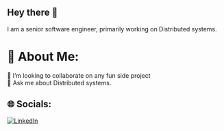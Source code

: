 Hey there :wave:
---
I am a senior software engineer, primarily working on Distributed systems. 

# 💫 About Me:
👯 I’m looking to collaborate on any fun side project<br>💬 Ask me about Distributed systems.


## 🌐 Socials:
[![LinkedIn](https://img.shields.io/badge/LinkedIn-%230077B5.svg?logo=linkedin&logoColor=white)](https://linkedin.com/in/lavish-gambhir) 
